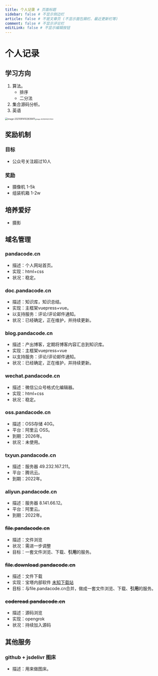```yaml
---
title: 个人记录 # 页面标题
sidebar: false # 不显示侧边栏
article: false # 不是文章页 (不显示面包屑栏、最近更新栏等)
comment: false # 不显示评论栏
editLink: false # 不显示编辑按钮
---
```


# 个人记录

## 学习方向

1. 算法。
   - 排序
   - 二分法
2. 集合源码分析。
3. 英语

<img src="/Users/guoshunfa/Library/Application Support/typora-user-images/image-20210914102639411.png" alt="image-20210914102639411" style="zoom:50%;" /><img src="/Users/guoshunfa/Library/Application Support/typora-user-images/image-20210914102727824.png" alt="image-20210914102727824" style="zoom:30%;" />

## 奖励机制

### 目标

- 公众号关注超过10人

### 奖励

- 摄像机 1-5k
- 组装机箱 1-2w

## 培养爱好

- 摄影

## 域名管理

### pandacode.cn

- 描述：个人网站首页。
- 实现：html+css
- 状况：稳定。

### doc.pandacode.cn

- 描述：知识库，知识总结。
- 实现：主框架vuepress+vue。
- 以支持服务：评论/评论邮件通知。
- 状况：已经确定，正在维护，并持续更新。

### blog.pandacode.cn

- 描述：产出博客，定期将博客内容汇总到知识库。
- 实现：主框架vuepress+vue
- 以支持服务：评论/评论邮件通知。
- 状况：已经确定，正在维护，并持续更新。

### wechat.pandacode.cn

- 描述：微信公众号格式化编辑器。
- 实现：html+css
- 状况：稳定。

### oss.pandacode.cn

- 描述：OSS存储 40G。
- 平台：阿里云 OSS。
- 到期：2026年。
- 状况：未使用。

### txyun.pandacode.cn

- 描述：服务器 49.232.167.211。
- 平台：腾讯云。
- 到期：2022年。

### aliyun.pandacode.cn

- 描述：服务器 8.141.66.12。
- 平台：阿里云。
- 到期：2022年。

### ~~file.pandacode.cn~~

- 描述：文件浏览
- 状况：需进一步调整
- 目标：一套文件浏览、下载、**引用**的服务。

### ~~file.download.pandacode.cn~~

- 描述：文件下载
- 实现：宝塔内部软件 [未知下载站](https://www.bt.cn/bbs/thread-53000-1-1.html) 
- 目标：与file.pandacode.cn合并，做成一套文件浏览、下载、**引用**的服务。

### ~~coderead.pandacode.cn~~

- 描述：源码浏览
- 实现：opengrok
- 状况：持续加入源码

## 其他服务

### github + jsdelivr 图床

- 描述：用来做图床。
